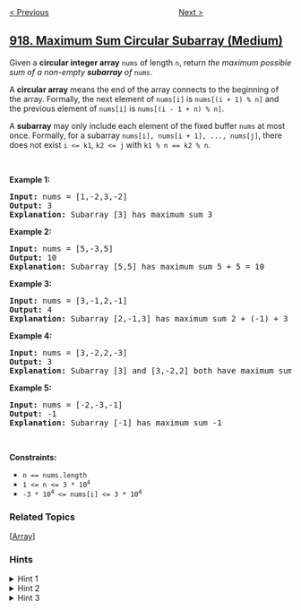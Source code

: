 <!--|This file generated by command(leetcode description); DO NOT EDIT.    |-->
<!--+----------------------------------------------------------------------+-->
<!--|@author    openset <openset.wang@gmail.com>                           |-->
<!--|@link      https://github.com/openset                                 |-->
<!--|@home      https://github.com/openset/leetcode                        |-->
<!--+----------------------------------------------------------------------+-->

[< Previous](../reverse-only-letters "Reverse Only Letters")
　　　　　　　　　　　　　　　　
[Next >](../complete-binary-tree-inserter "Complete Binary Tree Inserter")

## [918. Maximum Sum Circular Subarray (Medium)](https://leetcode.com/problems/maximum-sum-circular-subarray "环形子数组的最大和")

<p>Given a <strong>circular integer array</strong> <code>nums</code> of length <code>n</code>, return <em>the maximum possible sum of a non-empty <strong>subarray</strong> of </em><code>nums</code>.</p>

<p>A <strong>circular array</strong> means the end of the array connects to the beginning of the array. Formally, the next element of <code>nums[i]</code> is <code>nums[(i + 1) % n]</code> and the previous element of <code>nums[i]</code> is <code>nums[(i - 1 + n) % n]</code>.</p>

<p>A <strong>subarray</strong> may only include each element of the fixed buffer <code>nums</code> at most once. Formally, for a subarray <code>nums[i], nums[i + 1], ..., nums[j]</code>, there does not exist <code>i &lt;= k1</code>, <code>k2 &lt;= j</code> with <code>k1 % n == k2 % n</code>.</p>

<p>&nbsp;</p>
<p><strong>Example 1:</strong></p>

<pre>
<strong>Input:</strong> nums = [1,-2,3,-2]
<strong>Output:</strong> 3
<strong>Explanation:</strong> Subarray [3] has maximum sum 3
</pre>

<p><strong>Example 2:</strong></p>

<pre>
<strong>Input:</strong> nums = [5,-3,5]
<strong>Output:</strong> 10
<strong>Explanation:</strong> Subarray [5,5] has maximum sum 5 + 5 = 10
</pre>

<p><strong>Example 3:</strong></p>

<pre>
<strong>Input:</strong> nums = [3,-1,2,-1]
<strong>Output:</strong> 4
<strong>Explanation:</strong> Subarray [2,-1,3] has maximum sum 2 + (-1) + 3 = 4
</pre>

<p><strong>Example 4:</strong></p>

<pre>
<strong>Input:</strong> nums = [3,-2,2,-3]
<strong>Output:</strong> 3
<strong>Explanation:</strong> Subarray [3] and [3,-2,2] both have maximum sum 3
</pre>

<p><strong>Example 5:</strong></p>

<pre>
<strong>Input:</strong> nums = [-2,-3,-1]
<strong>Output:</strong> -1
<strong>Explanation:</strong> Subarray [-1] has maximum sum -1
</pre>

<p>&nbsp;</p>
<p><strong>Constraints:</strong></p>

<ul>
	<li><code>n == nums.length</code></li>
	<li><code>1 &lt;= n &lt;= 3 * 10<sup>4</sup></code></li>
	<li><code>-3 * 10<sup>4</sup> &lt;= nums[i] &lt;= 3 * 10<sup>4</sup></code></li>
</ul>

### Related Topics
  [[Array](../../tag/array/README.md)]

### Hints
<details>
<summary>Hint 1</summary>
For those of you who are familiar with the <b>Kadane's algorithm</b>, think in terms of that. For the newbies, Kadane's algorithm is used to finding the maximum sum subarray from a given array. This problem is a twist on that idea and it is advisable to read up on that algorithm first before starting this problem. Unless you already have a great algorithm brewing up in your mind in which case, go right ahead!
</details>

<details>
<summary>Hint 2</summary>
What is an alternate way of representing a circular array so that it appears to be a straight array?
Essentially, there are two cases of this problem that we need to take care of. Let's look at the figure below to understand those two cases:

<br>
<img src="https://assets.leetcode.com/uploads/2019/10/20/circular_subarray_hint_1.png" width="700"/>
</details>

<details>
<summary>Hint 3</summary>
The first case can be handled by the good old Kadane's algorithm. However, is there a smarter way of going about handling the second case as well?
</details>

